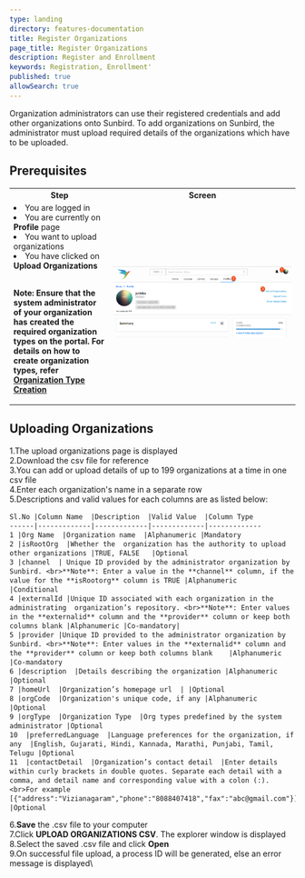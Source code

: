 ```yaml
---
type: landing
directory: features-documentation
title: Register Organizations
page_title: Register Organizations
description: Register and Enrollment
keywords: Registration, Enrollment'
published: true
allowSearch: true
---
```



Organization administrators can use their registered credentials and add other organizations onto Sunbird. To add organizations on Sunbird, the administrator must upload required details of the organizations which have to be uploaded. 

<H2> Prerequisites</H2>

<table>
  <tr>
      <th style="width:35%;">Step</th>
        <th style="width:65%;">Screen</th>
  </tr>
  <tr>
     <td>
            <li>You are logged in</li> 
            <li>You are currently on <strong>Profile</strong> page</li>
            <li> You want to upload organizations</li>
            <li>You have clicked on <b>Upload Organizations</li><br> 
            
   <b>Note</b>: Ensure that the system administrator of your organization has created the required organization types on the portal. For details on how to create organization types, refer <a href="features-documentation/create_orgtype" target="_blank">Organization Type Creation</a>      
    </td>
    <td><img src="pages/features-documentation/images/upldorg_prereqsite.png">
    </td>
    </tr>
</table>

## Uploading Organizations

1.The upload organizations page is displayed\
2.Download the csv file for reference\
3.You can add or upload details of up to 199 organizations at a time in one csv file\
4.Enter each organization's name in a separate row\
5.Descriptions and valid values for each columns are as listed below:

	Sl.No |Column Name  |Description  |Valid Value  |Column Type
	------|-------------|-------------|-------------|-------------
	1 |Org Name  |Organization name  |Alphanumeric |Mandatory
	2 |isRootOrg  |Whether the  organization has the authority to upload other organizations |TRUE, FALSE	|Optional
	3 |channel  | Unique ID provided by the administrator organization by Sunbird. <br>**Note**: Enter a value in the **channel** column, if the value for the **isRootorg** column is TRUE	|Alphanumeric	|Conditional
	4 |externalId |Unique ID associated with each organization in the administrating  organization’s repository. <br>**Note**: Enter values in the **externalid** column and the **provider** column or keep both columns blank |Alphanumeric |Co-mandatory|
	5 |provider |Unique ID provided to the administrator organization by Sunbird. <br>**Note**: Enter values in the **externalid** column and the **provider** column or keep both columns blank	|Alphanumeric	|Co-mandatory 
	6 |description  |Details describing the organization |Alphanumeric |Optional 
	7 |homeUrl  |Organization’s homepage url  | |Optional 
	8 |orgCode  |Organization's unique code, if any	|Alphanumeric |Optional 
	9 |orgType  |Organization Type  |Org types predefined by the system administrator |Optional
	10  |preferredLanguage  |Language preferences for the organization, if any  |English, Gujarati, Hindi, Kannada, Marathi, Punjabi, Tamil, Telugu	|Optional
	11  |contactDetail  |Organization’s contact detail  |Enter details within curly brackets in double quotes. Separate each detail with a comma, and detail name and corresponding value with a colon (:). <br>For example [{"address":"Vizianagaram","phone":"8088407418","fax":"abc@gmail.com"}]	|Optional

6.**Save** the .csv file to your computer\
7.Click **UPLOAD ORGANIZATIONS CSV**. The explorer window is displayed\
8.Select the saved .csv file and click **Open**\
9.On successful file upload, a process ID will be generated, else an error message is displayed\
